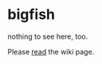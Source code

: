 # bigfish
nothing to see here, too. 
<p>Please <a href="https://github.com/GSoft-SharePoint/Dynamite/wiki">read</a> the wiki page. </p>